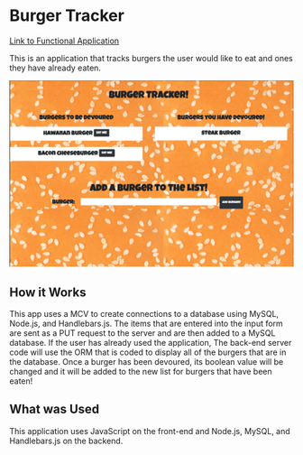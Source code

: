 # Burger Tracker

[Link to Functional Application](https://radiant-wildwood-61677.herokuapp.com/)

This is an application that tracks burgers the user would like to eat and ones they have already eaten.

![img-of-website](https://github.com/evanmackay/burger-app/blob/main/public/assets/img/Screen%20Shot%202020-10-21%20at%207.21.30%20PM.png?raw=true)

## How it Works

This app uses a MCV to create connections to a database using MySQL, Node.js, and Handlebars.js. The items that are entered into the input form are sent as a PUT request to the server and are then added to a MySQL database. If the user has already used the application, The back-end server code will use the ORM that is coded to display all of the burgers that are in the database. Once a burger has been devoured, its boolean value will be changed and it will be added to the new list for burgers that have been eaten!

## What was Used

This application uses JavaScript on the front-end and Node.js, MySQL, and Handlebars.js on the backend.

